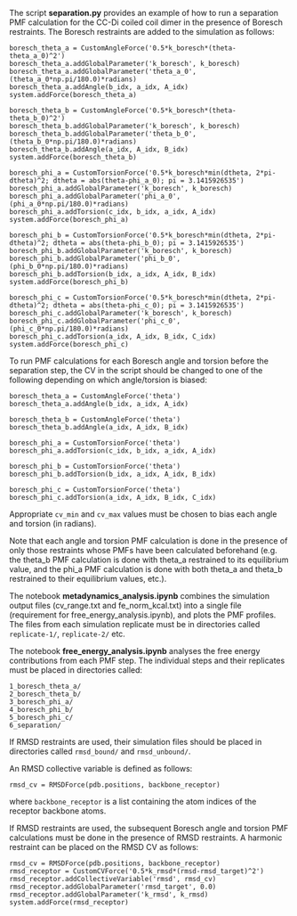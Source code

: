 The script **separation.py** provides an example of how to run a separation PMF calculation for the CC-Di coiled coil dimer in the presence of Boresch restraints. The Boresch restraints are added to the simulation as follows:
```
boresch_theta_a = CustomAngleForce('0.5*k_boresch*(theta-theta_a_0)^2')
boresch_theta_a.addGlobalParameter('k_boresch', k_boresch)
boresch_theta_a.addGlobalParameter('theta_a_0', (theta_a_0*np.pi/180.0)*radians)
boresch_theta_a.addAngle(b_idx, a_idx, A_idx)
system.addForce(boresch_theta_a)

boresch_theta_b = CustomAngleForce('0.5*k_boresch*(theta-theta_b_0)^2')
boresch_theta_b.addGlobalParameter('k_boresch', k_boresch)
boresch_theta_b.addGlobalParameter('theta_b_0', (theta_b_0*np.pi/180.0)*radians)
boresch_theta_b.addAngle(a_idx, A_idx, B_idx)
system.addForce(boresch_theta_b)

boresch_phi_a = CustomTorsionForce('0.5*k_boresch*min(dtheta, 2*pi-dtheta)^2; dtheta = abs(theta-phi_a_0); pi = 3.1415926535')
boresch_phi_a.addGlobalParameter('k_boresch', k_boresch)
boresch_phi_a.addGlobalParameter('phi_a_0', (phi_a_0*np.pi/180.0)*radians)
boresch_phi_a.addTorsion(c_idx, b_idx, a_idx, A_idx)
system.addForce(boresch_phi_a)

boresch_phi_b = CustomTorsionForce('0.5*k_boresch*min(dtheta, 2*pi-dtheta)^2; dtheta = abs(theta-phi_b_0); pi = 3.1415926535')
boresch_phi_b.addGlobalParameter('k_boresch', k_boresch)
boresch_phi_b.addGlobalParameter('phi_b_0', (phi_b_0*np.pi/180.0)*radians)
boresch_phi_b.addTorsion(b_idx, a_idx, A_idx, B_idx)
system.addForce(boresch_phi_b)

boresch_phi_c = CustomTorsionForce('0.5*k_boresch*min(dtheta, 2*pi-dtheta)^2; dtheta = abs(theta-phi_c_0); pi = 3.1415926535')
boresch_phi_c.addGlobalParameter('k_boresch', k_boresch)
boresch_phi_c.addGlobalParameter('phi_c_0', (phi_c_0*np.pi/180.0)*radians)
boresch_phi_c.addTorsion(a_idx, A_idx, B_idx, C_idx)
system.addForce(boresch_phi_c)
```

To run PMF calculations for each Boresch angle and torsion before the separation step, the CV in the script should be changed to one of the following depending on which angle/torsion is biased:
```
boresch_theta_a = CustomAngleForce('theta')
boresch_theta_a.addAngle(b_idx, a_idx, A_idx)
```
```
boresch_theta_b = CustomAngleForce('theta')
boresch_theta_b.addAngle(a_idx, A_idx, B_idx)
```
```
boresch_phi_a = CustomTorsionForce('theta')
boresch_phi_a.addTorsion(c_idx, b_idx, a_idx, A_idx)
```
```
boresch_phi_b = CustomTorsionForce('theta')
boresch_phi_b.addTorsion(b_idx, a_idx, A_idx, B_idx)
```
```
boresch_phi_c = CustomTorsionForce('theta')
boresch_phi_c.addTorsion(a_idx, A_idx, B_idx, C_idx)
```
Appropriate ```cv_min``` and ```cv_max``` values must be chosen to bias each angle and torsion (in radians).

Note that each angle and torsion PMF calculation is done in the presence of only those restraints whose PMFs have been calculated beforehand (e.g. the theta_b PMF calculation is done with theta_a restrained to its equilibrium value, and the phi_a PMF calculation is done with both theta_a and theta_b restrained to their equilibrium values, etc.).

The notebook **metadynamics_analysis.ipynb** combines the simulation output files (cv_range.txt and fe_norm_kcal.txt) into a single file (requirement for free_energy_analysis.ipynb), and plots the PMF profiles. The files from each simulation replicate must be in directories called ```replicate-1/```, ```replicate-2/``` etc.

The notebook **free_energy_analysis.ipynb** analyses the free energy contributions from each PMF step. The individual steps and their replicates must be placed in directories called:
```
1_boresch_theta_a/
2_boresch_theta_b/
3_boresch_phi_a/
4_boresch_phi_b/
5_boresch_phi_c/
6_separation/
```
If RMSD restraints are used, their simulation files should be placed in directories called ```rmsd_bound/``` and ```rmsd_unbound/```.

An RMSD collective variable is defined as follows:
```
rmsd_cv = RMSDForce(pdb.positions, backbone_receptor)
```
where ```backbone_receptor``` is a list containing the atom indices of the receptor backbone atoms.

If RMSD restraints are used, the subsequent Boresch angle and torsion PMF calculations must be done in the presence of RMSD restraints. A harmonic restraint can be placed on the RMSD CV as follows:
```
rmsd_cv = RMSDForce(pdb.positions, backbone_receptor) 
rmsd_receptor = CustomCVForce('0.5*k_rmsd*(rmsd-rmsd_target)^2')
rmsd_receptor.addCollectiveVariable('rmsd', rmsd_cv)
rmsd_receptor.addGlobalParameter('rmsd_target', 0.0)
rmsd_receptor.addGlobalParameter('k_rmsd', k_rmsd)
system.addForce(rmsd_receptor)
```
